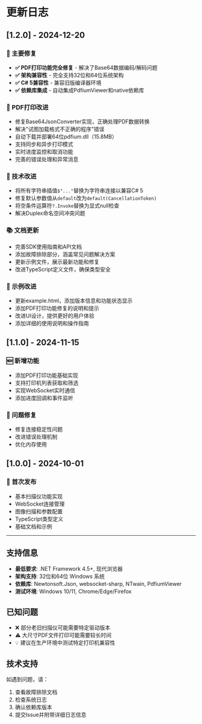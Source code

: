 # 更新日志

## [1.2.0] - 2024-12-20

### 🎉 主要修复
- **✅ PDF打印功能完全修复** - 解决了Base64数据编码/解码问题
- **✅ 架构兼容性** - 完全支持32位和64位系统架构
- **✅ C# 5兼容性** - 兼容旧版编译器环境
- **✅ 依赖库集成** - 自动集成PdfiumViewer和native依赖库

### 📄 PDF打印改进
- 修复Base64JsonConverter实现，正确处理PDF数据转换
- 解决"试图加载格式不正确的程序"错误
- 自动下载并部署64位pdfium.dll（15.8MB）
- 支持同步和异步打印模式
- 实时进度监控和取消功能
- 完善的错误处理和异常消息

### 🔧 技术改进
- 将所有字符串插值`$"..."`替换为字符串连接以兼容C# 5
- 修复默认参数值从`default`改为`default(CancellationToken)`
- 将空条件运算符`?.Invoke`替换为显式null检查
- 解决Duplex命名空间冲突问题

### 📚 文档更新
- 完善SDK使用指南和API文档
- 添加故障排除部分，涵盖常见问题解决方案
- 更新示例文件，展示最新功能和修复
- 改进TypeScript定义文件，确保类型安全

### 🎨 示例改进
- 更新example.html，添加版本信息和功能状态显示
- 添加PDF打印功能修复的说明和提示
- 改进UI设计，提供更好的用户体验
- 添加详细的使用说明和操作指南

## [1.1.0] - 2024-11-15

### 🆕 新增功能
- 添加PDF打印功能基础实现
- 支持打印机列表获取和筛选
- 实现WebSocket实时通信
- 添加进度回调和事件监听

### 🐛 问题修复
- 修复连接稳定性问题
- 改进错误处理机制
- 优化内存使用

## [1.0.0] - 2024-10-01

### 🎉 首次发布
- 基本扫描仪功能实现
- WebSocket连接管理
- 图像扫描和参数配置
- TypeScript类型定义
- 基础文档和示例

---

## 支持信息

- **最低要求**: .NET Framework 4.5+, 现代浏览器
- **架构支持**: 32位和64位 Windows 系统
- **依赖库**: Newtonsoft.Json, websocket-sharp, NTwain, PdfiumViewer
- **测试环境**: Windows 10/11, Chrome/Edge/Firefox

## 已知问题

- ❌ 部分老旧扫描仪可能需要特定驱动版本
- ⚠️ 大尺寸PDF文件打印可能需要较长时间
- 💡 建议在生产环境中测试特定打印机兼容性

## 技术支持

如遇到问题，请：
1. 查看故障排除文档
2. 检查系统日志
3. 确认依赖库版本
4. 提交Issue并附带详细日志信息 